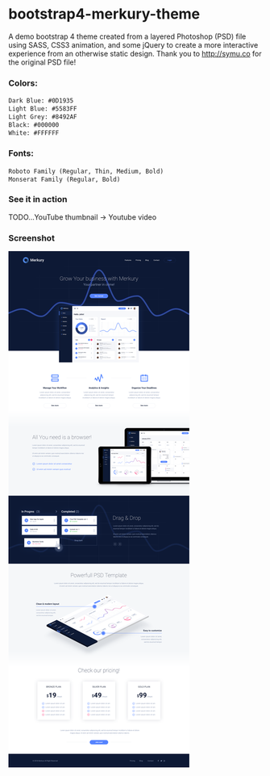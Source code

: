 # bootstrap4-merkury-theme

A demo bootstrap 4 theme created from a layered Photoshop (PSD) file using SASS, CSS3 animation, and some jQuery to create a more interactive experience from an otherwise static design. Thank you to http://symu.co for the original PSD file!

### Colors:
```
Dark Blue: #0D1935
Light Blue: #5583FF
Light Grey: #8492AF
Black: #000000
White: #FFFFFF
```

### Fonts:
```
Roboto Family (Regular, Thin, Medium, Bold)
Monserat Family (Regular, Bold)
```

### See it in action

TODO...YouTube thumbnail -> Youtube video

### Screenshot

![Merkury Theme Screenshot](merkury-theme/assets/img/screenshot-bootstrap4-merkury-theme.png)